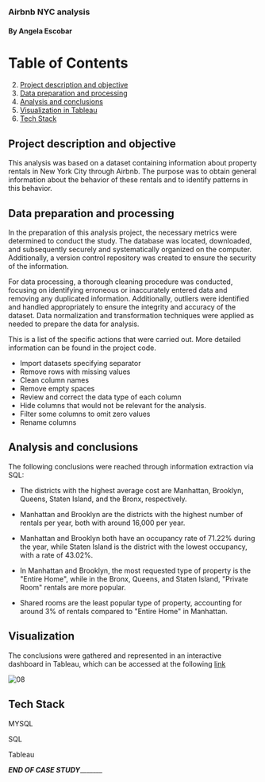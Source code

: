 ### **Airbnb NYC analysis**
####  By Angela Escobar



# Table of Contents
2. [Project description and objective](#project-description-and-objective)
3. [Data preparation and processing](#data-preparation-and-processing)
4. [Analysis and conclusions](#analysis-and-conclusions)
5. [Visualization in Tableau](#visualization)
6. [Tech Stack](#tech-stack)

## Project description and objective


This analysis was based on a dataset containing information about property rentals in New York City through Airbnb. The purpose was to obtain general information about the behavior of these rentals and to identify patterns in this behavior.

## Data preparation and processing

In the preparation of this analysis project, the necessary metrics were determined to conduct the study. The database was located, downloaded, and subsequently securely and systematically organized on the computer. Additionally, a version control repository was created to ensure the security of the information.

For data processing, a thorough cleaning procedure was conducted, focusing on identifying erroneous or inaccurately entered data and removing any duplicated information. Additionally, outliers were identified and handled appropriately to ensure the integrity and accuracy of the dataset. Data normalization and transformation techniques were applied as needed to prepare the data for analysis. 

This is a list of the specific actions that were carried out. More detailed information can be found in the project code.

* Import datasets specifying separator
* Remove rows with missing values 
* Clean column names
* Remove empty spaces
* Review and correct the data type of each column
* Hide columns that would not be relevant for the analysis.
* Filter some columns to omit zero values
* Rename columns


## Analysis and conclusions

The following conclusions were reached through information extraction via SQL:

* The districts with the highest average cost are Manhattan, Brooklyn, Queens, Staten Island, and the Bronx, respectively.

* Manhattan and Brooklyn are the districts with the highest number of rentals per year, both with around 16,000 per year.

* Manhattan and Brooklyn both have an occupancy rate of 71.22% during the year, while Staten Island is the district with the lowest occupancy, with a rate of 43.02%.

* In Manhattan and Brooklyn, the most requested type of property is the "Entire Home", while in the Bronx, Queens, and Staten Island, "Private Room" rentals are more popular.

* Shared rooms are the least popular type of property, accounting for around 3% of rentals compared to "Entire Home" in Manhattan.

## Visualization

The conclusions were gathered and represented in an interactive dashboard in Tableau, which can be accessed at the following [link](https://public.tableau.com/app/profile/angela161/viz/AirbnbNYCAnalysis_17093234133180/Dashboard3)

![08](https://github.com/Angela1611/Airbnb_NYC_Analysis/assets/158333155/9b450f54-8913-4811-bc81-697d0db0d3d9)

## Tech Stack

  MYSQL

  SQL

  Tableau
  
  
_______________END OF CASE STUDY______________________
